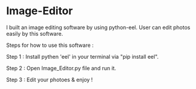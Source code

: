 # Image-Editor
I built an image editing software by using python-eel. User can edit photos easily by this software.


Steps for how to use this software :

  Step 1 :
	  Install pythen 'eel' in your terminal via "pip install eel".

  Step 2 :
	  Open Image_Editor.py file and run it.

  Step 3 :
	  Edit your photoes & enjoy !

